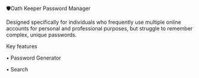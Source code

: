 🛡️Oath Keeper Password Manager

Designed specifically for individuals who frequently use multiple online accounts for personal and professional purposes, but struggle to remember complex, unique passwords.

Key features

•	Password Generator

•	Search
